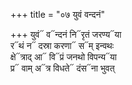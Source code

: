 +++
title = "०७ युवं वन्दनं"

+++
युवं᳓ व᳓न्दनं नि᳓रृतं जरण्य᳓या  
र᳓थं न᳓ दस्रा करणा᳓ स᳓म् इन्वथः  
क्षे᳓त्राद् आ᳓ वि᳓प्रं जनथो विपन्य᳓या  
प्र᳓ वाम् अ᳓त्र विधते᳓ दंस᳓ना भुवत्